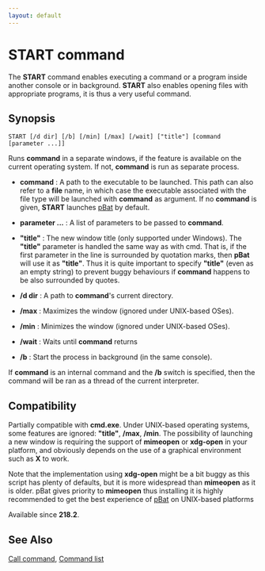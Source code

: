 ```yaml
---
layout: default
---
```

# START command #

The **START** command enables executing a command or a program inside another 
console or in background. **START** also enables opening files with 
appropriate programs, it is thus a very useful command.

## Synopsis ##

    START [/d dir] [/b] [/min] [/max] [/wait] ["title"] [command [parameter ...]]

Runs **command** in a separate windows, if the feature is available on the 
current operating system. If not, **command** is run as separate process.

* **command** : A path to the executable to be launched. This path can also 
  refer to a **file** name, in which case the executable associated with the 
  file type will be launched with **command** as argument. If no **command** 
  is given, **START** launches [pBat](pbat) by default.

* **parameter ...** : A list of parameters to be passed to **command**.

* **"title"** : The new window title \(only supported under Windows\). The 
  **"title"** parameter is handled the same way as with cmd. That is, if the 
  first parameter in the line is surrounded by quotation marks, then **pBat** 
  will use it as **"title"**. Thus it is quite important to specify 
  **"title"** \(even as an empty string\) to prevent buggy behaviours if 
  **command** happens to be also surrounded by quotes.

* **/d dir** : A path to **command**'s current directory.

* **/max** : Maximizes the window \(ignored under UNIX-based OSes\).

* **/min** : Minimizes the window \(ignored under UNIX-based OSes\).

* **/wait** : Waits until **command** returns

* **/b** : Start the process in background \(in the same console\).

If **command** is an internal command and the **/b** switch is specified, then 
the command will be ran as a thread of the current interpreter.

## Compatibility ##

Partially compatible with **cmd.exe**. Under UNIX-based operating systems, 
some features are ignored: **"title"**, **/max**, **/min**. The possibility of 
launching a new window is requiring the support of **mimeopen** or 
**xdg-open** in your platform, and obviously depends on the use of a graphical 
environment such as **X** to work.

Note that the implementation using **xdg-open** might be a bit buggy as this 
script has plenty of defaults, but it is more widespread than **mimeopen** as 
it is older. pBat gives priority to **mimeopen** thus installing it is highly 
recommended to get the best experience of [pBat](pbat) on UNIX-based platforms

Available since **218.2**.

## See Also ##

[Call command](call), [Command list](commands) 

